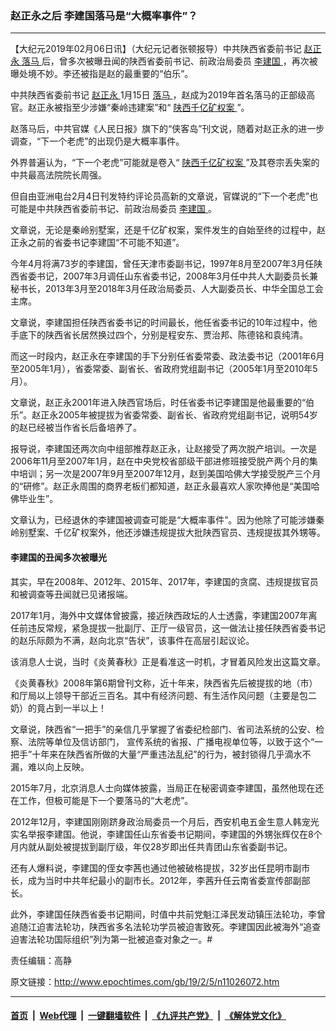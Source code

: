 ### 赵正永之后 李建国落马是“大概率事件”？
------------------------

<p>
 【大纪元2019年02月06日讯】（大纪元记者张顿报导）中共陕西省委前书记
 <a href="http://www.epochtimes.com/gb/tag/%E8%B5%B5%E6%AD%A3%E6%B0%B8.html">
  赵正永
 </a>
 <a href="http://www.epochtimes.com/gb/tag/%E8%90%BD%E9%A9%AC.html">
  落马
 </a>
 后，曾多次被曝丑闻的陕西省委前书记、前政治局委员
 <a href="http://www.epochtimes.com/gb/tag/%E6%9D%8E%E5%BB%BA%E5%9B%BD.html">
  李建国
 </a>
 ，再次被曝处境不妙。李还被指是赵的最重要的“伯乐”。
</p>
<p>
 中共陕西省委前书记
 <a href="http://www.epochtimes.com/gb/tag/%E8%B5%B5%E6%AD%A3%E6%B0%B8.html">
  赵正永
 </a>
 1月15日
 <a href="http://www.epochtimes.com/gb/tag/%E8%90%BD%E9%A9%AC.html">
  落马
 </a>
 ，赵成为2019年首名落马的正部级高官。赵正永被指至少涉嫌“秦岭违建案”和“
 <a href="http://www.epochtimes.com/gb/tag/%E9%99%95%E8%A5%BF%E5%8D%83%E4%BA%BF%E7%9F%BF%E6%9D%83%E6%A1%88.html">
  陕西千亿矿权案
 </a>
 ”。
</p>
<p>
 赵落马后，中共官媒《人民日报》旗下的“侠客岛”刊文说，随着对赵正永的进一步调查，“下一个老虎”的出现仍是大概率事件。
</p>
<p>
 外界普遍认为，“下一个老虎”可能就是卷入“
 <a href="http://www.epochtimes.com/gb/tag/%E9%99%95%E8%A5%BF%E5%8D%83%E4%BA%BF%E7%9F%BF%E6%9D%83%E6%A1%88.html">
  陕西千亿矿权案
 </a>
 ”及其卷宗丢失案的中共最高法院院长周强。
</p>
<p>
 但自由亚洲电台2月4日刊发特约评论员高新的文章说，官媒说的“下一个老虎”也可能是中共陕西省委前书记、前政治局委员
 <a href="http://www.epochtimes.com/gb/tag/%E6%9D%8E%E5%BB%BA%E5%9B%BD.html">
  李建国
 </a>
 。
</p>
<p>
 文章说，无论是秦岭别墅案，还是千亿矿权案，案件发生的自始至终的过程中，赵正永之前的省委书记李建国“不可能不知道”。
</p>
<p>
 今年4月将满73岁的李建国，曾任天津市委副书记，1997年8月至2007年3月任陕西省委书记，2007年3月调任山东省委书记，2008年3月任中共人大副委员长兼秘书长，2013年3月至2018年3月任政治局委员、人大副委员长、中华全国总工会主席。
</p>
<p>
 文章说，李建国担任陕西省委书记的时间最长，他任省委书记的10年过程中，他手底下的陕西省长居然换过四个，分别是程安东、贾治邦、陈德铭和袁纯清。
</p>
<p>
 而这一时段内，赵正永在李建国的手下分别任省委常委、政法委书记（2001年6月至2005年1月），省委常委、副省长、省政府党组副书记（2005年1月至2010年5月）。
</p>
<p>
 文章说，赵正永2001年进入陕西官场后，时任省委书记李建国是他最重要的“伯乐”。赵正永2005年被提拔为省委常委、副省长、省政府党组副书记，说明54岁的赵已经被当作省长后备培养了。
</p>
<p>
 报导说，李建国还两次向中组部推荐赵正永，让赵接受了两次脱产培训。一次是2006年11月至2007年1月，赵在中央党校省部级干部进修班接受脱产两个月的集中培训；另一次是2007年9月至2007年12月，赵到美国哈佛大学接受脱产三个月的“研修”。赵正永周围的商界老板们都知道，赵正永最喜欢人家吹捧他是“美国哈佛毕业生”。
</p>
<p>
 文章认为，已经退休的李建国被调查可能是“大概率事件”。因为他除了可能涉嫌秦岭别墅案、千亿矿权案外，他还涉嫌违规提拔大批陕西官员、违规提拔其外甥等。
</p>
<h4>
 <strong>
  李建国的丑闻多次被曝光
 </strong>
</h4>
<p>
 其实，早在2008年、2012年、2015年、2017年，李建国的贪腐、违规提拔官员和被调查等丑闻就已见诸报端。
</p>
<p>
 2017年1月，海外中文媒体曾披露，接近陕西政坛的人士透露，李建国2007年离任前违反常规，紧急提拔一批副厅、正厅一级官员，这一做法让接任陕西省委书记的赵乐际颇为不满，赵向北京“告状”，该事件在高层引起议论。
</p>
<p>
 该消息人士说，当时《炎黄春秋》正是看准这一时机，才冒着风险发出这篇文章。
</p>
<p>
 《炎黄春秋》2008年第6期曾刊文称，近十年来，陕西省先后被提拔的地（市）和厅局以上领导干部近三百名。其中有经济问题、有生活作风问题（主要是包二奶）的竟占到一半以上！
</p>
<p>
 文章说，陕西省“一把手”的亲信几乎掌握了省委纪检部门、省司法系统的公安、检察、法院等单位及信访部门， 宣传系统的省报、广播电视单位等，以致于这个“一把手”十年来在陕西省所做的大量“严重违法乱纪”的行为，被封锁得几乎滴水不漏，难以向上反映。
</p>
<p>
 2015年7月，北京消息人士向媒体披露，当局正在秘密调查李建国，虽然他现在还在工作，但极可能是下一个要落马的“大老虎”。
</p>
<p>
 2012年12月，李建国刚刚跻身政治局委员一个月后，西安机电五金生意人韩宠光实名举报李建国。他说，李建国任山东省委书记期间，李建国的外甥张辉仅在8个月内就从副处被提拔到副厅级，年仅28岁即出任共青团山东省委副书记。
</p>
<p>
 还有人爆料说，李建国的侄女李茜也通过他被破格提拔，32岁出任昆明市副市长，成为当时中共年纪最小的副市长。2012年，李茜升任云南省委宣传部副部长。
</p>
<p>
 此外，李建国任陕西省委书记期间，时值中共前党魁江泽民发动镇压法轮功，李曾追随江迫害法轮功，陕西省多名法轮功学员被迫害致死。李建国因此被海外“追查迫害法轮功国际组织”列为第一批被追查对象之一。#
</p>
<p>
 责任编辑：高静
</p>

原文链接：http://www.epochtimes.com/gb/19/2/5/n11026072.htm


------------------------
#### [首页](https://github.com/gfw-breaker/banned-news/blob/master/README.md) &nbsp;|&nbsp; [Web代理](https://github.com/labour-camp/helloworld) &nbsp;|&nbsp; [一键翻墙软件](https://github.com/gfw-breaker/nogfw/blob/master/README.md) &nbsp;|&nbsp; [《九评共产党》](https://github.com/gfw-breaker/9ping.md/blob/master/README.md#九评之一评共产党是什么) &nbsp;|&nbsp; [《解体党文化》](https://github.com/gfw-breaker/jtdwh.md/blob/master/README.md#绪论)


